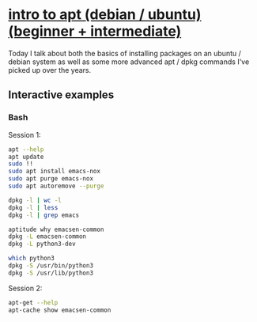 # [intro to apt (debian / ubuntu) (beginner + intermediate)](https://youtu.be/ctGpRWCi8QU)

Today I talk about both the basics of installing packages on an ubuntu / debian system as well as some more advanced apt / dpkg commands I've picked up over the years.

## Interactive examples

### Bash

Session 1:

```bash
apt --help
apt update
sudo !!
sudo apt install emacs-nox
sudo apt purge emacs-nox
sudo apt autoremove --purge

dpkg -l | wc -l
dpkg -l | less
dpkg -l | grep emacs

aptitude why emacsen-common
dpkg -L emacsen-common
dpkg -L python3-dev

which python3
dpkg -S /usr/bin/python3
dpkg -S /usr/lib/python3
```

Session 2:

```bash
apt-get --help
apt-cache show emacsen-common
```
